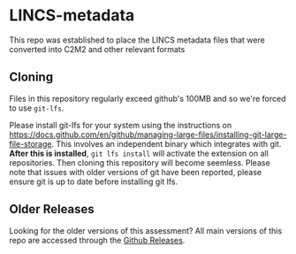 # LINCS-metadata
This repo was established to place the LINCS metadata files that were converted into C2M2 and other relevant formats 

## Cloning

Files in this repository regularly exceed github's 100MB and so we're forced to use `git-lfs`.

Please install git-lfs for your system using the instructions on <https://docs.github.com/en/github/managing-large-files/installing-git-large-file-storage>. This involves an independent binary which integrates with git. **After this is installed**, `git lfs install` will activate the extension on all repositories. Then cloning this repository will become seemless. Please note that issues with older versions of git have been reported, please ensure git is up to date before installing git lfs.

## Older Releases

Looking for the older versions of this assessment? All main versions of this repo are accessed through the [Github Releases](https://github.com/nih-cfde/LINCS-metadata/releases).
